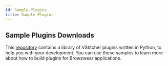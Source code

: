 ```yaml
---
id: Sample-Plugins
title: Sample Plugins
---
```

## Sample Plugins Downloads

This <a href="https://gitlab.com/browzwear/share/open-platform/client-api/-/tree/master/sample-plugins/python" target="_blank">repository</a> contains a library of VStitcher plugins written in Python, to help you with your development. You can use these samples to learn more about how to build plugins for Browzwear applications.
